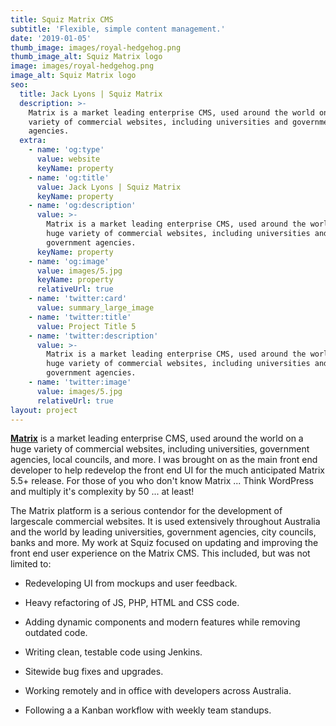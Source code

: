 ```yaml
---
title: Squiz Matrix CMS
subtitle: 'Flexible, simple content management.'
date: '2019-01-05'
thumb_image: images/royal-hedgehog.png
thumb_image_alt: Squiz Matrix logo
image: images/royal-hedgehog.png
image_alt: Squiz Matrix logo
seo:
  title: Jack Lyons | Squiz Matrix
  description: >-
    Matrix is a market leading enterprise CMS, used around the world on a huge
    variety of commercial websites, including universities and government
    agencies.
  extra:
    - name: 'og:type'
      value: website
      keyName: property
    - name: 'og:title'
      value: Jack Lyons | Squiz Matrix
      keyName: property
    - name: 'og:description'
      value: >-
        Matrix is a market leading enterprise CMS, used around the world on a
        huge variety of commercial websites, including universities and
        government agencies.
      keyName: property
    - name: 'og:image'
      value: images/5.jpg
      keyName: property
      relativeUrl: true
    - name: 'twitter:card'
      value: summary_large_image
    - name: 'twitter:title'
      value: Project Title 5
    - name: 'twitter:description'
      value: >-
        Matrix is a market leading enterprise CMS, used around the world on a
        huge variety of commercial websites, including universities and
        government agencies.
    - name: 'twitter:image'
      value: images/5.jpg
      relativeUrl: true
layout: project
---
```

[**Matrix**](https://www.squiz.net/technology/cms) is a market leading enterprise CMS, used around the world on a huge variety of commercial websites, including universities, government agencies, local councils, and more.
I was brought on as the main front end developer to help redevelop the front end UI for the much anticipated Matrix 5.5+ release. For those of you who don't know Matrix ... Think WordPress and multiply it's complexity by 50 ... at least!

The Matrix platform is a serious contendor for the development of largescale commercial websites. It is used extensively throughout Australia and the world by leading universities, government agencies, city councils, banks and more. My work at Squiz focused on updating and improving the front end user experience on the Matrix CMS. This included, but was not limited to:

*   Redeveloping UI from mockups and user feedback.

*   Heavy refactoring of JS, PHP, HTML and CSS code.

*   Adding dynamic components and modern features while removing outdated code.

*   Writing clean, testable code using Jenkins.

*   Sitewide bug fixes and upgrades.

*   Working remotely and in office with developers across Australia.

*   Following a a Kanban workflow with weekly team standups.

 
